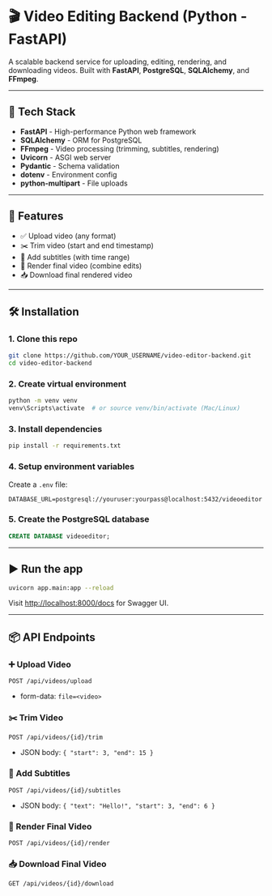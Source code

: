 # 🎬 Video Editing Backend (Python - FastAPI)

A scalable backend service for uploading, editing, rendering, and downloading videos. Built with **FastAPI**, **PostgreSQL**, **SQLAlchemy**, and **FFmpeg**.

---

## 🧰 Tech Stack

- **FastAPI** - High-performance Python web framework
- **SQLAlchemy** - ORM for PostgreSQL
- **FFmpeg** - Video processing (trimming, subtitles, rendering)
- **Uvicorn** - ASGI web server
- **Pydantic** - Schema validation
- **dotenv** - Environment config
- **python-multipart** - File uploads

---

## 🚀 Features

- ✅ Upload video (any format)
- ✂️ Trim video (start and end timestamp)
- 💬 Add subtitles (with time range)
- 🧪 Render final video (combine edits)
- 📥 Download final rendered video

---

## 🛠 Installation

### 1. Clone this repo
```bash
git clone https://github.com/YOUR_USERNAME/video-editor-backend.git
cd video-editor-backend
```

### 2. Create virtual environment
```bash
python -m venv venv
venv\Scripts\activate  # or source venv/bin/activate (Mac/Linux)
```

### 3. Install dependencies
```bash
pip install -r requirements.txt
```

### 4. Setup environment variables
Create a `.env` file:
```
DATABASE_URL=postgresql://youruser:yourpass@localhost:5432/videoeditor
```

### 5. Create the PostgreSQL database
```sql
CREATE DATABASE videoeditor;
```

---

## ▶️ Run the app
```bash
uvicorn app.main:app --reload
```

Visit [http://localhost:8000/docs](http://localhost:8000/docs) for Swagger UI.

---

## 📦 API Endpoints

### ➕ Upload Video
```
POST /api/videos/upload
```
- form-data: `file=<video>`

### ✂️ Trim Video
```
POST /api/videos/{id}/trim
```
- JSON body: `{ "start": 3, "end": 15 }`

### 💬 Add Subtitles
```
POST /api/videos/{id}/subtitles
```
- JSON body: `{ "text": "Hello!", "start": 3, "end": 6 }`

### 🧪 Render Final Video
```
POST /api/videos/{id}/render
```

### 📥 Download Final Video
```
GET /api/videos/{id}/download
```


